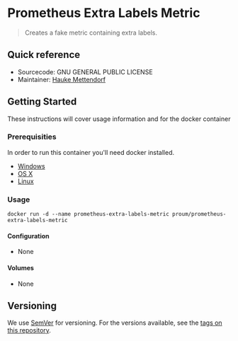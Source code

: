 # Prometheus Extra Labels Metric

> Creates a fake metric containing extra labels.

## Quick reference

* Sourcecode: GNU GENERAL PUBLIC LICENSE
* Maintainer: [Hauke Mettendorf](https://mettendorf.it/)

## Getting Started

These instructions will cover usage information and for the docker container 

### Prerequisities

In order to run this container you'll need docker installed.

* [Windows](https://docs.docker.com/windows/started)
* [OS X](https://docs.docker.com/mac/started/)
* [Linux](https://docs.docker.com/linux/started/)

### Usage

```
docker run -d --name prometheus-extra-labels-metric proum/prometheus-extra-labels-metric
```

#### Configuration

* None

#### Volumes

* None

## Versioning

We use [SemVer](http://semver.org/) for versioning. For the versions available, see the 
[tags on this repository](https://github.com/your/repository/tags). 